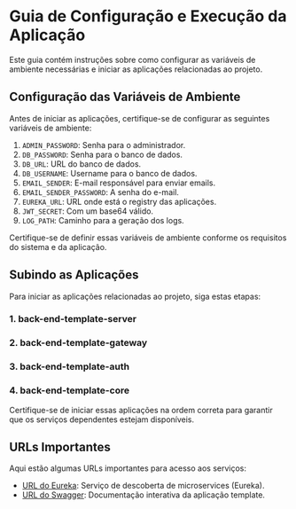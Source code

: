 # Guia de Configuração e Execução da Aplicação

Este guia contém instruções sobre como configurar as variáveis de ambiente necessárias e iniciar as aplicações relacionadas ao projeto.

## Configuração das Variáveis de Ambiente

Antes de iniciar as aplicações, certifique-se de configurar as seguintes variáveis de ambiente:

1. `ADMIN_PASSWORD`: Senha para o administrador.
2. `DB_PASSWORD`: Senha para o banco de dados.
3. `DB_URL`: URL do banco de dados.
4. `DB_USERNAME`: Username para o banco de dados.
5. `EMAIL_SENDER`: E-mail responsável para enviar emails.
6. `EMAIL_SENDER_PASSWORD`: A senha do e-mail.
7. `EUREKA_URL`: URL onde está o registry das aplicações.
8. `JWT_SECRET`: Com um base64 válido.
9. `LOG_PATH`: Caminho para a geração dos logs.

Certifique-se de definir essas variáveis de ambiente conforme os requisitos do sistema e da aplicação.

## Subindo as Aplicações

Para iniciar as aplicações relacionadas ao projeto, siga estas etapas:

### 1. back-end-template-server
### 2. back-end-template-gateway
### 3. back-end-template-auth
### 4. back-end-template-core

Certifique-se de iniciar essas aplicações na ordem correta para garantir que os serviços dependentes estejam disponíveis.

## URLs Importantes

Aqui estão algumas URLs importantes para acesso aos serviços:

- [URL do Eureka](http://localhost:8080/): Serviço de descoberta de microservices (Eureka).
- [URL do Swagger](http://localhost:8081/webjars/swagger-ui/index.html): Documentação interativa da aplicação template.
